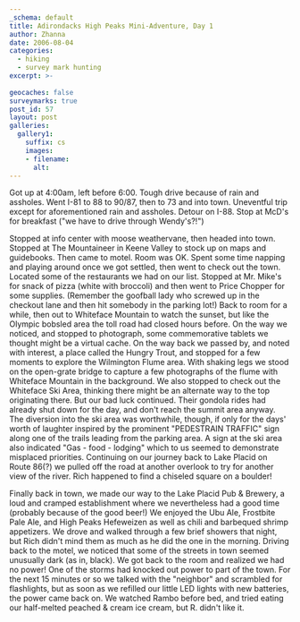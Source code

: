 ```yaml
---
_schema: default
title: Adirondacks High Peaks Mini-Adventure, Day 1
author: Zhanna
date: 2006-08-04
categories:
  - hiking
  - survey mark hunting
excerpt: >- 
  
geocaches: false
surveymarks: true
post_id: 57
layout: post
galleries:
  gallery1:
    suffix: cs
    images:
    - filename: 
      alt:
---
```


Got up at 4:00am, left before 6:00. Tough drive because of rain and assholes. Went I-81 to 88 to 90/87, then to 73 and into town. Uneventful trip except for aforementioned rain and assholes. Detour on I-88. Stop at McD's for breakfast ("we have to drive through Wendy's?!")

Stopped at info center with moose weathervane, then headed into town. Stopped at The Mountaineer in Keene Valley to stock up on maps and guidebooks. Then came to motel. Room was OK. Spent some time napping and playing around once we got settled, then went to check out the town. Located some of the restaurants we had on our list. Stopped at Mr. Mike's for snack of pizza (white with broccoli) and then went to Price Chopper for some supplies. (Remember the goofball lady who screwed up in the checkout lane and then hit somebody in the parking lot!) Back to room for a while, then out to Whiteface Mountain to watch the sunset, but like the Olympic bobsled area the toll road had closed hours before. On the way we noticed, and stopped to photograph, some commemorative tablets we thought might be a virtual cache. On the way back we passed by, and noted with interest, a place called the Hungry Trout, and stopped for a few moments to explore the Wilmington Flume area. With shaking legs we stood on the open-grate bridge to capture a few photographs of the flume with Whiteface Mountain in the background. We also stopped to check out the Whiteface Ski Area, thinking there might be an alternate way to the top originating there. But our bad luck continued. Their gondola rides had already shut down for the day, and don't reach the summit area anyway. The diversion into the ski area was worthwhile, though, if only for the days' worth of laughter inspired by the prominent "PEDESTRAIN TRAFFIC" sign along one of the trails leading from the parking area. A sign at the ski area also indicated "Gas - food - lodging" which to us seemed to demonstrate misplaced priorities. Continuing on our journey back to Lake Placid on Route 86(?) we pulled off the road at another overlook to try for another view of the river. Rich happened to find a chiseled square on a boulder!

Finally back in town, we made our way to the Lake Placid Pub & Brewery, a loud and cramped establishment where we nevertheless had a good time (probably because of the good beer!) We enjoyed the Ubu Ale, Frostbite Pale Ale, and High Peaks Hefeweizen as well as chili and barbequed shrimp appetizers. We drove and walked through a few brief showers that night, but Rich didn't mind them as much as he did the one in the morning. Driving back to the motel, we noticed that some of the streets in town seemed unusually dark (as in, black). We got back to the room and realized we had no power! One of the storms had knocked out power to part of the town. For the next 15 minutes or so we talked with the "neighbor" and scrambled for flashlights, but as soon as we refilled our little LED lights with new batteries, the power came back on. We watched Rambo before bed, and tried eating our half-melted peached & cream ice cream, but R. didn't like it.

